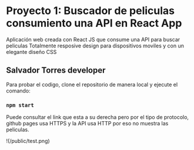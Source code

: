 # Proyecto 1: Buscador de peliculas consumiento una API en React App

Aplicación web creada con React JS que consume una API para buscar peliculas 
Totalmente resposive design para dispositivos moviles y con un elegante diseño CSS


## Salvador Torres developer

Para probar el codigo, clone el repositorio de manera local y ejecute el comando:

### `npm start`

Puede consultar el link que esta a su derecha pero por el tipo de protocolo, github pages usa HTTPS y la API usa HTTP por eso no muestra las peliculas.

!(/public/test.png)

